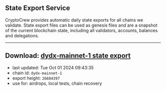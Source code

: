 ## State Export Service
CryptoCrew provides automatic daily state exports for all chains we validate. State export files can be used as genesis files and are a snapshot of the current blockchain state, including all validators, accounts, balances and delegations.

---
**Download: [dydx-mainnet-1 state export](https://dl-tyo.ccvalidators.com/SERVICE/dydx/dydx-mainnet-1_export_26604397.json)**
---

- last updated: Tue Oct 01 2024 09:43:35
- chain id: `dydx-mainnet-1`
- export height: `26604397`
- use for: airdrops, local tests, chain recovery
